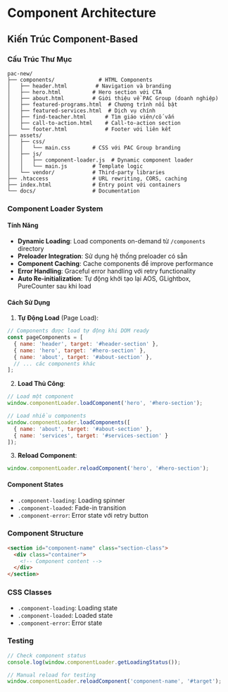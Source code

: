 # Component Architecture

## Kiến Trúc Component-Based

### Cấu Trúc Thư Mục
```
pac-new/
├── components/              # HTML Components
│   ├── header.html         # Navigation và branding
│   ├── hero.html          # Hero section với CTA
│   ├── about.html         # Giới thiệu về PAC Group (doanh nghiệp)
│   ├── featured-programs.html  # Chương trình nổi bật
│   ├── featured-services.html  # Dịch vụ chính
│   ├── find-teacher.html      # Tìm giáo viên/cố vấn
│   ├── call-to-action.html    # Call-to-action section
│   └── footer.html            # Footer với liên kết
├── assets/
│   ├── css/
│   │   └── main.css       # CSS với PAC Group branding
│   ├── js/
│   │   ├── component-loader.js  # Dynamic component loader
│   │   └── main.js        # Template logic
│   └── vendor/            # Third-party libraries
├── .htaccess              # URL rewriting, CORS, caching
├── index.html             # Entry point với containers
└── docs/                  # Documentation
```

### Component Loader System

#### Tính Năng
- **Dynamic Loading**: Load components on-demand từ `/components` directory
- **Preloader Integration**: Sử dụng hệ thống preloader có sẵn
- **Component Caching**: Cache components để improve performance
- **Error Handling**: Graceful error handling với retry functionality
- **Auto Re-initialization**: Tự động khởi tạo lại AOS, GLightbox, PureCounter sau khi load

#### Cách Sử Dụng

1. **Tự Động Load** (Page Load):
```javascript
// Components được load tự động khi DOM ready
const pageComponents = [
  { name: 'header', target: '#header-section' },
  { name: 'hero', target: '#hero-section' },
  { name: 'about', target: '#about-section' },
  // ... các components khác
];
```

2. **Load Thủ Công**:
```javascript
// Load một component
window.componentLoader.loadComponent('hero', '#hero-section');

// Load nhiều components
window.componentLoader.loadComponents([
  { name: 'about', target: '#about-section' },
  { name: 'services', target: '#services-section' }
]);
```

3. **Reload Component**:
```javascript
window.componentLoader.reloadComponent('hero', '#hero-section');
```

#### Component States
- `.component-loading`: Loading spinner
- `.component-loaded`: Fade-in transition
- `.component-error`: Error state với retry button

### Component Structure
```html
<section id="component-name" class="section-class">
  <div class="container">
    <!-- Component content -->
  </div>
</section>
```

### CSS Classes
- `.component-loading`: Loading state
- `.component-loaded`: Loaded state  
- `.component-error`: Error state

### Testing
```javascript
// Check component status
console.log(window.componentLoader.getLoadingStatus());

// Manual reload for testing
window.componentLoader.reloadComponent('component-name', '#target');
```
